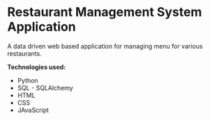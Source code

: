 # Restaurant Management System Application

A data driven web based application for managing menu for various restaurants. 

**Technologies used:**
- Python
- SQL - SQLAlchemy
- HTML
- CSS
- JAvaScript

